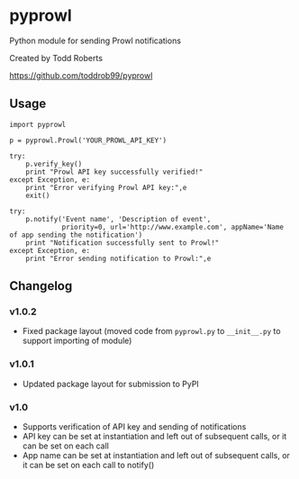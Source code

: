 # pyprowl

Python module for sending Prowl notifications

Created by Todd Roberts

https://github.com/toddrob99/pyprowl

## Usage

	import pyprowl

	p = pyprowl.Prowl('YOUR_PROWL_API_KEY')

	try:
		p.verify_key()
		print "Prowl API key successfully verified!"
	except Exception, e:
		print "Error verifying Prowl API key:",e
		exit()

	try:
		p.notify('Event name', 'Description of event', 
				 priority=0, url='http://www.example.com', appName='Name of app sending the notification')
		print "Notification successfully sent to Prowl!"
	except Exception, e:
		print "Error sending notification to Prowl:",e

## Changelog

### v1.0.2
* Fixed package layout (moved code from `pyprowl.py` to `__init__.py` to support importing of module)

### v1.0.1
* Updated package layout for submission to PyPI

### v1.0
* Supports verification of API key and sending of notifications
* API key can be set at instantiation and left out of subsequent calls, or it can be set on each call
* App name can be set at instantiation and left out of subsequent calls, or it can be set on each call to notify()
